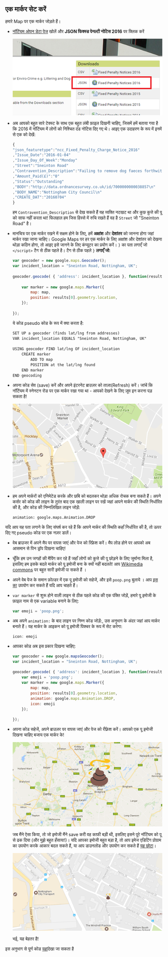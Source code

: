 ## एक मार्कर सेट करें

हमारे Map पर एक मार्कर जोड़ते हैं।

- [नॉटिंघम ओपन डेटा पेज](http://www.opendatanottingham.org.uk/dataset.aspx?id=124) खोलें और **JSON फिक्स्ड पेनल्टी नोटिस 2016** पर क्लिक करें

    ![JSON डेटा देखें](images/click-on-data.png)

- अब आपको बहुत सारे टेक्स्ट के साथ एक बहुत लंबी फ़ाइल दिखनी चाहिए, जिसमें हमें बताया गया है कि 2016 में नॉटिंघम में लोगों को निश्चित दंड नोटिस दिए गए थे। आइए एक उदाहरण के रूप में इनमें से एक को देखें:

    ```JavaScript
    {
    "json_featuretype":"ncc_Fixed_Penalty_Charge_Notice_2016"
    ,"Issue_Date":"2016-01-04"
    ,"Issue_Day_Of_Week":"Monday"
    ,"Street":"Sneinton Road"
    ,"Contravention_Description":"Failing to remove dog faeces forthwith"
    ,"Amount_Paid(£)":"0"
    ,"Status":"Outstanding"
    ,"BODY":"http://data.ordnancesurvey.co.uk/id/7000000000038857\n"
    ,"BODY_NAME":"Nottingham City Council\n"
    ,"CREATE_DAT":"20160704"
    }
    ```

    हम `Contravention_Description` से देख सकते हैं यह व्यक्ति नटखट था और कुछ कुत्ते की पू को साफ नहीं करता था! फिलहाल हम जिस हिस्से में रुचि रखते हैं वह है `Street` जो "Sneinton Road" है।

- मानचित्र पर एक मार्कर रखने में सक्षम होने के लिए, हमें **अक्षांश** और **देशांतर** को जानना होगा जहां मार्कर रखा जाना चाहिए। Google Maps पर हर एक मार्कर के लिए अक्षांश और देशांतर को देखना थोड़ा कठिन होगा, तो आइए इसे जानने के लिए कंप्यूटर का प्रयोग करें। `}` का पता लगाएँ जो `</script>` टैग से ठीक पहले है। टैग से ठीक पहले `}` **लगाएँ जो**:

    ```JavaScript
    var geocoder = new google.maps.Geocoder();
    var incident_location = "Sneinton Road, Nottingham, UK";

    geocoder.geocode( { 'address': incident_location }, function(results) {

        var marker = new google.maps.Marker({
            map: map,
            position: results[0].geometry.location,
        });

    });
    ```

    ये कोड pseudo कोड के रूप में क्या करता है:

    ```html
    SET UP a geocoder (finds lat/lng from addresses)
    VAR incident_location EQUALS "Sneinton Road, Nottingham, UK"

    USING geocoder FIND lat/lng OF incident_location
        CREATE marker
            ADD TO map
            POSITION at the lat/lng found
        END marker
    END geocoding

    ```

- अपना कोड सेव (save) करें और अपने इंटरनेट ब्राउज़र को ताज़ा(Refresh) करें। जांचें कि नॉटिंघम में स्नेनटन रोड पर एक मार्कर रखा गया था - आपको देखने के लिए ज़ूम इन करना पड़ सकता है!

    ![मार्कर रखा गया था](images/sneinton-road.png)

- हम अपने मार्करों को एनिमेटेड करके और छबि को बदलकर थोड़ा अधिक रोचक बना सकते हैं। अपने कर्सर को कोड की लाइन के तुरंत बाद एक खाली लाइन पर रखें जहां आपने मार्कर की स्थिति निर्धारित की है, और कोड की निम्नलिखित लाइन जोड़ें:

    ```html
    animation: google.maps.Animation.DROP
    ```

यदि आप यह पता लगाने के लिए संघर्ष कर रहे हैं कि आपने मार्कर की स्थिति कहाँ निर्धारित की है, तो ऊपर दिए गए pseudo कोड पर एक नज़र डालें।

- वेब ब्राउजर में अपने मैप पर वापस जाएं और पेज को रिफ्रेश करें। मैप लोड होने पर आपको अब आसमान से पिन ड्रॉप दिखना चाहिए!

- चूँकि हम उन जगहों की मैपिंग कर रहे हैं जहाँ लोगों को कुत्ते की पू छोड़ने के लिए जुर्माना मिला है, इसलिए हम इसके बदले मार्कर को पू इमोजी बना के क्यों नहीं बदलते! आप [Wikimedia commons](https://commons.wikimedia.org/wiki/Emoji) पर बहुत सारी इमोजी पा सकते हैं ।

- अपने वेब पेज के समान फ़ोल्डर में एक पू इमोजी को सहेजें, और इसे `poop.png` बुलाये । आप [इस का](resources/poop.png) उपयोग कर सकते हैं यदि आप चाहते हैं।

- `var marker` से शुरू होने वाली लाइन से ठीक पहले कोड की एक पंक्ति जोड़ें, हमारे पू इमोजी के फ़ाइल नाम से एक variable बनाने के लिए:

    ```JavaScript
    var emoji = 'poop.png';
    ```

- अब अपने `animation:` के बाद लाइन पर निम्न कोड जोड़ें:, उस अनुभाग के अंदर जहां आप मार्कर बनाते हैं। यह मार्कर के आइकन को पू इमोजी पिक्चर के रूप में सेट करेगा:

    ```JavaScript
    icon: emoji
    ```

- आपका कोड अब इस प्रकार दिखना चाहिए:

    ```JavaScript
    var geocoder = new google.mapsGeocoder();
    var incident_location = "Sneinton Road, Nottingham, UK";

    geocoder.geocode( { 'address': incident_location }, function(results) {
        var emoji = 'poop.png';
        var marker = new google.maps.Marker({
            map: map,
            position: results[0].geometry.location,
            animation: google.maps.Animation.DROP,
            icon: emoji
        });

    });
    ```

- अपना कोड सहेजें, अपने ब्राउज़र पर वापस जाएं और पेज को रीफ़्रेश करें। आपको एक पू इमोजी दिखना चाहिए बजाय एक मार्कर के!

    ![नॉटिंघम पर बड़ा पू](images/poo-on-nottingham.png)

    जब मैंने ऐसा किया, तो जो इमोजी मैंने save करी वह काफी बड़ी थी, इसलिए इसने पूरे नॉटिंघम को पू से ढक दिया (और मुझे बहुत हँसाया!)। यदि आपका इमोजी बहुत बड़ा है, तो आप इमेज एडिटिंग प्रोग्राम का उपयोग करके आकार बदल सकते हैं, या आप डाउनलोड और उपयोग कर सकते हैं [यह छोटा](resources/poop.png)।

    ![नॉटिंघम पर छोटा पू](images/small-poo.png)

    भई, यह बेहतर है!

इस अनुभाग से पूर्ण कोड [यहां](https://raw.githubusercontent.com/raspberrypilearning/poo-near-you/master/code/worksheet1.html)देखा जा सकता है
